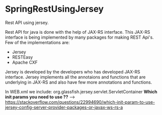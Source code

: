 # SpringRestUsingJersey
Rest API using jersey.

Rest API for java is done with the help of JAX-RS interface.
This JAX-RS interface is being implemented by many packages for making REST Api's.
Few of the implementations are:
- Jersey
- RESTEasy
- Apache CXF

Jersey is developed by the developers who has developed JAX-RS interface.
Jersey implements all the annotaions and functions that are underlying in JAX-RS and also have few more annotations and functions.

In WEB.xml we include:
<servlet-class>org.glassfish.jersey.servlet.ServletContainer</servlet-class>
      **Which init params you need to use ??**
      --> https://stackoverflow.com/questions/22994690/which-init-param-to-use-jersey-config-server-provider-packages-or-javax-ws-rs-a

